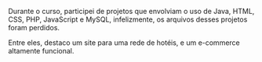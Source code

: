 Durante o curso, participei de projetos que envolviam o uso de Java, HTML, CSS, PHP, JavaScript e MySQL, infelizmente, os arquivos desses projetos foram perdidos. 

Entre eles, destaco um site para uma rede de hotéis, e um e-commerce altamente funcional.
